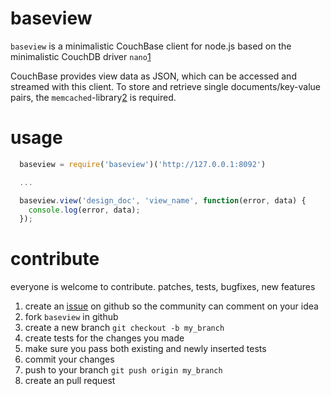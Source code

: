 # baseview

`baseview` is a minimalistic CouchBase client for node.js based on the minimalistic CouchDB driver `nano`[1]

CouchBase provides view data as JSON, which can be accessed and streamed with this client. To store and retrieve single documents/key-value pairs, the `memcached`-library[2] is required.

# usage

``` js
  baseview = require('baseview')('http://127.0.0.1:8092')

  ...

  baseview.view('design_doc', 'view_name', function(error, data) {
    console.log(error, data);
  });
```



# contribute

everyone is welcome to contribute. patches, tests, bugfixes, new features

1. create an [issue][3] on github so the community can comment on your idea
2. fork `baseview` in github
3. create a new branch `git checkout -b my_branch`
4. create tests for the changes you made
5. make sure you pass both existing and newly inserted tests
6. commit your changes
7. push to your branch `git push origin my_branch`
8. create an pull request

[1]: https://github.com/dscape/nano
[2]: https://github.com/elbart/node-memcache
[3]: http://github.com/Presive/baseview/issues